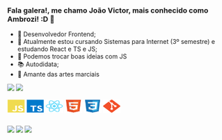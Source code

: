 ### Fala galera!, me chamo João Victor, mais conhecido como Ambrozi! :D 👋

- 🔭 Desenvolvedor Frontend;
- 🌱 Atualmente estou cursando Sistemas para Internet (3º semestre) e estudando React e TS e JS;
- 🤔 Podemos trocar boas ideias com JS
- 📚 Autodidata;
- 🥋 Amante das artes marciais

<div>
  <img height="180em" src="https://github-readme-stats.vercel.app/api?username=victorambrozi&show_icons=true&theme=tokyonight&include_all_commits=true&count_private=true"/>
  <img height="180em" src="https://github-readme-stats.vercel.app/api/top-langs/?username=victorambrozi&layout=compact&langs_count=16&theme=tokyonight"/>
</div>

<div style="display: inline_block"><br>
  <img align="center" alt="Victor-Js" height="30" width="40" src="https://raw.githubusercontent.com/devicons/devicon/master/icons/javascript/javascript-plain.svg">
  <img align="center" alt="Victor-TS" height="30" width="40" src="https://raw.githubusercontent.com/devicons/devicon/master/icons/typescript/typescript-plain.svg">
  <img align="center" alt="Victor-Angular" height="30" width="40" src="https://raw.githubusercontent.com/devicons/devicon/master/icons/react/react-original.svg">
  <img align="center" alt="Victor-HTML" height="30" width="40" src="https://raw.githubusercontent.com/devicons/devicon/master/icons/html5/html5-original.svg">
  <img align="center" alt="Victor-CSS" height="30" width="40" src="https://raw.githubusercontent.com/devicons/devicon/master/icons/css3/css3-original.svg">
  <img align="center" alt="Victor-git" height="30" width="40" src="https://raw.githubusercontent.com/devicons/devicon/master/icons/git/git-original.svg">
</div>

##

<div>
    
 <a href="https://discord.gg/victorambrozi#3339" target="_blank"><img src="https://img.shields.io/badge/Discord-7289DA?style=for-the-badge&logo=discord&logoColor=white" target="_blank"></a> 
   <a href = "mailto:victorambrozi.dev@gmail.com"><img src="https://img.shields.io/badge/-Gmail-%23333?style=for-the-badge&logo=gmail&logoColor=white" target="_blank"></a>
  <a href="https://www.linkedin.com/in/victorambrozi" target="_blank"><img src="https://img.shields.io/badge/-LinkedIn-%230077B5?style=for-the-badge&logo=linkedin&logoColor=white" target="_blank"></a>   
 
</div>
